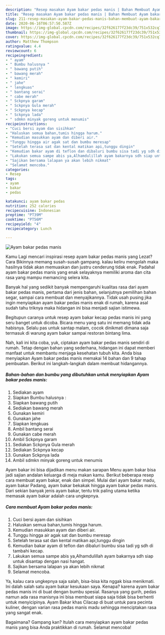 ```yaml
---
description: "Resep masakan Ayam bakar pedas manis | Bahan Membuat Ayam bakar pedas manis Yang Enak Dan Mudah"
title: "Resep masakan Ayam bakar pedas manis | Bahan Membuat Ayam bakar pedas manis Yang Enak Dan Mudah"
slug: 211-resep-masakan-ayam-bakar-pedas-manis-bahan-membuat-ayam-bakar-pedas-manis-yang-enak-dan-mudah
date: 2020-06-16T06:57:50.587Z
image: https://img-global.cpcdn.com/recipes/32f626177f23dc39/751x532cq70/ayam-bakar-pedas-manis-foto-resep-utama.jpg
thumbnail: https://img-global.cpcdn.com/recipes/32f626177f23dc39/751x532cq70/ayam-bakar-pedas-manis-foto-resep-utama.jpg
cover: https://img-global.cpcdn.com/recipes/32f626177f23dc39/751x532cq70/ayam-bakar-pedas-manis-foto-resep-utama.jpg
author: Matthew Thompson
ratingvalue: 4.4
reviewcount: 6
recipeingredient:
- " ayam"
- " Bumbu halusnya "
- " bawang putih"
- " bawang merah"
- " kemiri"
- " jahe"
- " lengkuas"
- " bantang serai"
- " cabe merah"
- " Sckpnya garam"
- " Sckpnya Gula merah"
- " Sckpnya kecap"
- " Sckpnya lada"
- " sdmkn minyak goreng untuk menumis"
recipeinstructions:
- "Cuci bersi ayam dan sisihkan"
- "Haluskan semua bahan,tumis hingga harum."
- "Kemudian masukkan ayam dan diberi air."
- "Tunggu hingga air agak sat dan bumbu meresap"
- "Setelah terasa sat dan kental matikan api,tunggu dingin"
- "Kemudian bakar ayam di teflon dan dibaluri bumbu sisa tadi yg sdh di tambahi kecap."
- "Lakukan semua sampe abis ya,Alhamdulillah ayam bakarnya sdh siap untuk disantap dengan nasi hangat."
- "Sajikan bersama lalapan ya akan lebih nikmat"
- "Selamat mencoba."
categories:
- Resep
tags:
- ayam
- bakar
- pedas

katakunci: ayam bakar pedas 
nutrition: 252 calories
recipecuisine: Indonesian
preptime: "PT39M"
cooktime: "PT56M"
recipeyield: "4"
recipecategory: Lunch

---
```



![Ayam bakar pedas manis](https://img-global.cpcdn.com/recipes/32f626177f23dc39/751x532cq70/ayam-bakar-pedas-manis-foto-resep-utama.jpg)

Kamu Lagi mencari inspirasi resep ayam bakar pedas manis yang Lezat? Cara Bikinnya memang susah-susah gampang. kalau keliru mengolah maka hasilnya tidak akan memuaskan dan justru cenderung tidak enak. Padahal ayam bakar pedas manis yang enak selayaknya memiliki aroma dan cita rasa yang mampu memancing selera kita.

Banyak hal yang sedikit banyak mempengaruhi kualitas rasa dari ayam bakar pedas manis, pertama dari jenis bahan, selanjutnya pemilihan bahan segar, sampai cara membuat dan menyajikannya. Tidak usah pusing jika ingin menyiapkan ayam bakar pedas manis enak di rumah, karena asal sudah tahu triknya maka hidangan ini bisa menjadi sajian istimewa.

Begitupun caranya untuk resep ayam bakar kecap pedas manis ini yang seru banget untuk dicoba. Bicara menu yang satu ini memang tidak ada habisnya. Selalu pas untuk santap malam, cocok dinikmati dimana saja termasuk di warung ayam bakar sampai restoran bintang lima.


Nah, kali ini kita coba, yuk, ciptakan ayam bakar pedas manis sendiri di rumah. Tetap dengan bahan yang sederhana, hidangan ini dapat memberi manfaat untuk membantu menjaga kesehatan tubuh kita. Anda bisa menyiapkan Ayam bakar pedas manis memakai 14 bahan dan 9 tahap pembuatan. Berikut ini langkah-langkah dalam membuat hidangannya.

<!--inarticleads1-->

##### Bahan-bahan dan bumbu yang dibutuhkan untuk menyiapkan Ayam bakar pedas manis:

1. Sediakan  ayam
1. Siapkan  Bumbu halusnya :
1. Siapkan  bawang putih
1. Sediakan  bawang merah
1. Gunakan  kemiri
1. Gunakan  jahe
1. Siapkan  lengkuas
1. Ambil  bantang serai
1. Gunakan  cabe merah
1. Ambil  Sckpnya garam
1. Sediakan  Sckpnya Gula merah
1. Sediakan  Sckpnya kecap
1. Gunakan  Sckpnya lada
1. Ambil  sdmkn minyak goreng untuk menumis


Ayam bakar ini bisa dijadikan menu makan sarapan Menu ayam bakar bisa jadi sajian andalan keluarga di meja makan kamu. Berikut beberapa resep cara membuat ayam bakar, enak dan simpel. Mulai dari ayam bakar madu, ayam bakar Padang, ayam bakar bekakak hingga ayam bakar pedas manis. Dari sekian banyak jenis ayam bakar, tentu trik paling utama ketika memasak ayam bakar adalah cara ungkepnya. 

<!--inarticleads2-->

##### Cara membuat Ayam bakar pedas manis:

1. Cuci bersi ayam dan sisihkan
1. Haluskan semua bahan,tumis hingga harum.
1. Kemudian masukkan ayam dan diberi air.
1. Tunggu hingga air agak sat dan bumbu meresap
1. Setelah terasa sat dan kental matikan api,tunggu dingin
1. Kemudian bakar ayam di teflon dan dibaluri bumbu sisa tadi yg sdh di tambahi kecap.
1. Lakukan semua sampe abis ya,Alhamdulillah ayam bakarnya sdh siap untuk disantap dengan nasi hangat.
1. Sajikan bersama lalapan ya akan lebih nikmat
1. Selamat mencoba.


Ya, kalau cara ungkepnya saja salah, bisa-bisa kita nggak bisa menikmati. Ini dalah salah satu ayam bakar kesukaan saya. Kenapa? karena ayam bakar pedas manis ini di buat dengan bumbu spesial. Rasanya yang gurih, pedas namun ada rasa manisnya ini bisa membuat siapa saja tidak bisa berhenti untuk menyicipinya. Ayam Bakar khas Cilacap di buat untuk para pecinta kuliner, dengan varian rasa pedas manis madu sehingga menciptakan rasa yang sangat enak. 

Bagaimana? Gampang kan? Itulah cara menyiapkan ayam bakar pedas manis yang bisa Anda praktikkan di rumah. Selamat mencoba!

